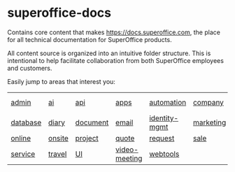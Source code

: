 # superoffice-docs

Contains core content that makes https://docs.superoffice.com, the place for all technical documentation for SuperOffice products.

All content source is organized into an intuitive folder structure. This is intentional to help facilitate collaboration from both SuperOffice employees and customers.

Easily jump to areas that interest you:

|||||||||
|---|---|---|---|---|---|---|---|
|[admin](docs/en/admin)|[ai](docs/en/ai-services)|[api](docs/en/api)|[apps](docs/en/apps)|[automation](docs/en/automation)|[company](docs/en/company)|[contact](docs/en/contact)|[custom-objects](docs/en/custom-objects)|
|[database](docs/en/database)|[diary](docs/en/diary)|[document](docs/en/document)|[email](docs/en/email)|[identity-mgmt](docs/en/identity-management)|[marketing](docs/en/marketing)|[mirroring](docs/en/mirroring)|[mobile](docs/en/mobile)|
|[online](docs/en/online)|[onsite](docs/en/onsite)|[project](docs/en/project)|[quote](docs/en/quote)|[request](docs/en/request)|[sale](docs/en/sale)|[search](docs/en/search-options)|[security](docs/en/security)|
|[service](docs/en/service)|[travel](docs/en/travel)|[UI](docs/en/ui)|[video-meeting](docs/en/video-meeting)|[webtools](docs/en/webtools)||||

